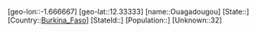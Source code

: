 ﻿---
location: [12.33333,-1.666667]
type: City
tags:
- geo/City


SpocWebEntityId: 35908
isDeleted: false
confidential: public

---
[geo-lon::-1.666667]
[geo-lat::12.33333]
[name::Ouagadougou]
[State::]
[Country::[Burkina_Faso](geo/Continent/Africa/Burkina_Faso.md)]
[StateId::]
[Population::]
[Unknown::32]

